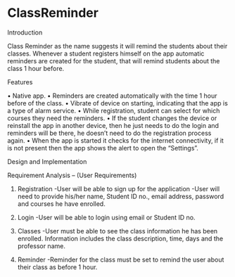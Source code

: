 # ClassReminder

Introduction 

Class Reminder as the name suggests it will remind the students about their
classes. Whenever a student registers himself on the app automatic reminders
are created for the student, that will remind students about the class 1 hour
before.

Features

• Native app.
• Reminders are created automatically with the time 1 hour before of the class.
• Vibrate of device on starting, indicating that the app is a type of alarm
service.
• While registration, student can select for which courses they need the
reminders.
• If the student changes the device or reinstall the app in another device, then
he just needs to do the login and reminders will be there, he doesn’t need to
do the registration process again.
• When the app is started it checks for the internet connectivity, if it is not
present then the app shows the alert to open the “Settings”.

Design and Implementation

Requirement Analysis – (User Requirements)
1. Registration
	-User will be able to sign up for the application
	-User will need to provide his/her name, Student ID no., email
	 address, password and courses he have enrolled.

2. Login
	-User will be able to login using email or Student ID no.

3. Classes
	-User must be able to see the class information he has been
	 enrolled. Information includes the class description, time, days
	 and the professor name.

4. Reminder
	-Reminder for the class must be set to remind the user about
	 their class as before 1 hour.